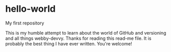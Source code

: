 # hello-world
My first repository

This is my humble attempt to learn about the world of GitHub and versioning and all things webby-devvy. Thanks for reading this read-me file. It is probably the best thing I have ever written. You're welcome!
